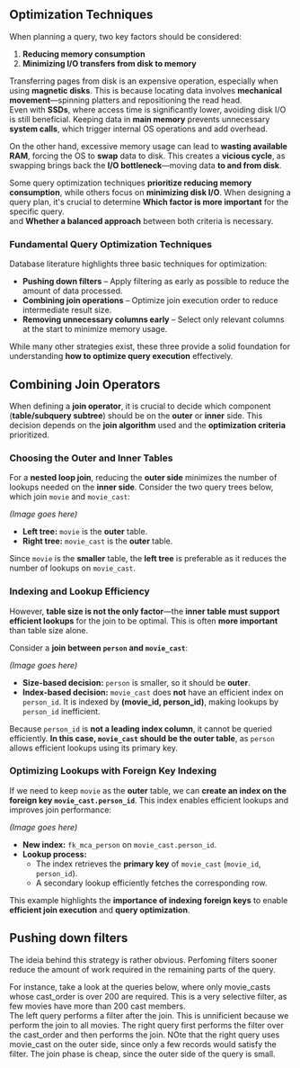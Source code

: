 ## Optimization Techniques

When planning a query, two key factors should be considered:  
1. **Reducing memory consumption**  
2. **Minimizing I/O transfers from disk to memory**  

Transferring pages from disk is an expensive operation, especially when using **magnetic disks**. This is because locating data involves **mechanical movement**—spinning platters and repositioning the read head.  
Even with **SSDs**, where access time is significantly lower, avoiding disk I/O is still beneficial. Keeping data in **main memory** prevents unnecessary **system calls**, which trigger internal OS operations and add overhead.  

On the other hand, excessive memory usage can lead to **wasting available RAM**, forcing the OS to **swap** data to disk. This creates a **vicious cycle**, as swapping brings back the **I/O bottleneck**—moving data **to and from disk**.  

Some query optimization techniques **prioritize reducing memory consumption**, while others focus on **minimizing disk I/O**. When designing a query plan, it's crucial to determine **Which factor is more important** for the specific query.  
and **Whether a balanced approach** between both criteria is necessary.  

### Fundamental Query Optimization Techniques  
Database literature highlights three basic techniques for optimization:  
- **Pushing down filters** – Apply filtering as early as possible to reduce the amount of data processed.  
- **Combining join operations** – Optimize join execution order to reduce intermediate result size.  
- **Removing unnecessary columns early** – Select only relevant columns at the start to minimize memory usage.  

While many other strategies exist, these three provide a solid foundation for understanding **how to optimize query execution** effectively.  


## Combining Join Operators

When defining a **join operator**, it is crucial to decide which component (**table/subquery subtree**) should be on the **outer** or **inner** side. This decision depends on the **join algorithm** used and the **optimization criteria** prioritized.  

### Choosing the Outer and Inner Tables  
For a **nested loop join**, reducing the **outer side** minimizes the number of lookups needed on the **inner side**. Consider the two query trees below, which join `movie` and `movie_cast`:  

*(Image goes here)*  

- **Left tree:** `movie` is the **outer** table.  
- **Right tree:** `movie_cast` is the **outer** table.  

Since `movie` is the **smaller** table, the **left tree** is preferable as it reduces the number of lookups on `movie_cast`.  

### Indexing and Lookup Efficiency  
However, **table size is not the only factor**—the **inner table must support efficient lookups** for the join to be optimal. This is often **more important** than table size alone.  

Consider a **join between `person` and `movie_cast`**:  

*(Image goes here)*  

- **Size-based decision:** `person` is smaller, so it should be **outer**.  
- **Index-based decision:** `movie_cast` does **not** have an efficient index on `person_id`. It is indexed by **(movie_id, person_id)**, making lookups by `person_id` inefficient.  

Because `person_id` is **not a leading index column**, it cannot be queried efficiently. **In this case, `movie_cast` should be the outer table**, as `person` allows efficient lookups using its primary key.  

### Optimizing Lookups with Foreign Key Indexing  
If we need to keep `movie` as the **outer** table, we can **create an index on the foreign key `movie_cast.person_id`**. This index enables efficient lookups and improves join performance:  

*(Image goes here)*  

- **New index:** `fk_mca_person` on `movie_cast.person_id`.  
- **Lookup process:**  
  - The index retrieves the **primary key** of `movie_cast` (`movie_id`, `person_id`).  
  - A secondary lookup efficiently fetches the corresponding row.  

This example highlights the **importance of indexing foreign keys** to enable **efficient join execution** and **query optimization**.  



## Pushing down filters

The ideia behind this strategy is rather obvious. Perfoming filters sooner reduce the amount of work required in the remaining parts of the query. 

For instance, take a look at the queries below, where only movie_casts whose cast_order is over 200 are required. This is a very selective filter, as few movies have more than 200 cast members.  
The left query performs a filter after the join. This is unnificient because we perform the join to all movies. The right query first performs the filter over the cast_order and then performs the join. NOte that the right query uses movie_cast on the outer side, since only a few records would satisfy the filter. The join  phase is cheap, since the outer side of the query is small.  




